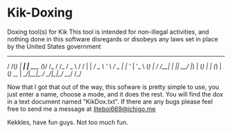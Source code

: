 # Kik-Doxing
Doxing tool(s) for Kik
This tool is intended for non-illegal activities, and nothing done in this software disregards or disobeys any laws set in place by the United States government

   __ _ _       _           _  __    __   ___  
  / /(_) |_ ___| |__   ___ (_)/ /_  / /_ / _ \ 
 / / | | __/ _ \ '_ \ / _ \| | '_ \| '_ \ (_) |
/ /__| | ||  __/ |_) | (_) | | (_) | (_) \__, |
\____/_|\__\___|_.__/ \___/|_|\___/ \___/  /_/ 
                                               
Now that I got that out of the way, this sofware is pretty simple to use, you just enter a name, choose a mode, and it does the rest.
You will find the dox in a text document named "KikDox.txt".
If there are any bugs please feel free to send me a message at liteboi669@ichigo.me

Kekkles, have fun guys. Not too much fun.
